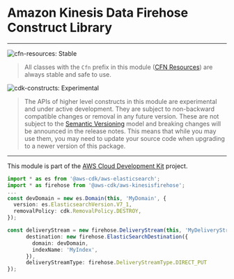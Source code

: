 # Amazon Kinesis Data Firehose Construct Library
<!--BEGIN STABILITY BANNER-->

---

![cfn-resources: Stable](https://img.shields.io/badge/cfn--resources-stable-success.svg?style=for-the-badge)

> All classes with the `Cfn` prefix in this module ([CFN Resources]) are always stable and safe to use.
>
> [CFN Resources]: https://docs.aws.amazon.com/cdk/latest/guide/constructs.html#constructs_lib

![cdk-constructs: Experimental](https://img.shields.io/badge/cdk--constructs-experimental-important.svg?style=for-the-badge)

> The APIs of higher level constructs in this module are experimental and under active development.
> They are subject to non-backward compatible changes or removal in any future version. These are
> not subject to the [Semantic Versioning](https://semver.org/) model and breaking changes will be
> announced in the release notes. This means that while you may use them, you may need to update
> your source code when upgrading to a newer version of this package.

---

<!--END STABILITY BANNER-->

This module is part of the [AWS Cloud Development Kit](https://github.com/aws/aws-cdk) project.

``` typescript
import * as es from '@aws-cdk/aws-elasticsearch';
import * as firehose from '@aws-cdk/aws-kinesisfirehose';
...
const devDomain = new es.Domain(this, 'MyDomain', {
  version: es.ElasticsearchVersion.V7_1,
  removalPolicy: cdk.RemovalPolicy.DESTROY,
});

const deliveryStream = new firehose.DeliveryStream(this, 'MyDeliveryStream', {
      destination: new firehose.ElasticSearchDestination({
        domain: devDomain,
        indexName: 'MyIndex',
      }),
      deliveryStreamType: firehose.DeliveryStreamType.DIRECT_PUT
});
```